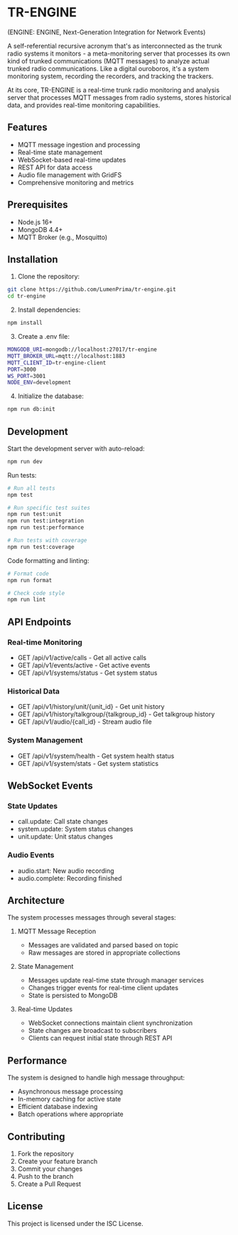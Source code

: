 # TR-ENGINE
(ENGINE: ENGINE, Next-Generation Integration for Network Events)

A self-referential recursive acronym that's as interconnected as the trunk radio systems it monitors - a meta-monitoring server that processes its own kind of trunked communications (MQTT messages) to analyze actual trunked radio communications. Like a digital ouroboros, it's a system monitoring system, recording the recorders, and tracking the trackers.

At its core, TR-ENGINE is a real-time trunk radio monitoring and analysis server that processes MQTT messages from radio systems, stores historical data, and provides real-time monitoring capabilities.

## Features

- MQTT message ingestion and processing
- Real-time state management
- WebSocket-based real-time updates
- REST API for data access
- Audio file management with GridFS
- Comprehensive monitoring and metrics

## Prerequisites

- Node.js 16+
- MongoDB 4.4+
- MQTT Broker (e.g., Mosquitto)

## Installation

1. Clone the repository:
```bash
git clone https://github.com/LumenPrima/tr-engine.git
cd tr-engine
```

2. Install dependencies:
```bash
npm install
```

3. Create a .env file:
```bash
MONGODB_URI=mongodb://localhost:27017/tr-engine
MQTT_BROKER_URL=mqtt://localhost:1883
MQTT_CLIENT_ID=tr-engine-client
PORT=3000
WS_PORT=3001
NODE_ENV=development
```

4. Initialize the database:
```bash
npm run db:init
```

## Development

Start the development server with auto-reload:
```bash
npm run dev
```

Run tests:
```bash
# Run all tests
npm test

# Run specific test suites
npm run test:unit
npm run test:integration
npm run test:performance

# Run tests with coverage
npm run test:coverage
```

Code formatting and linting:
```bash
# Format code
npm run format

# Check code style
npm run lint
```

## API Endpoints

### Real-time Monitoring
- GET /api/v1/active/calls - Get all active calls
- GET /api/v1/events/active - Get active events
- GET /api/v1/systems/status - Get system status

### Historical Data
- GET /api/v1/history/unit/{unit_id} - Get unit history
- GET /api/v1/history/talkgroup/{talkgroup_id} - Get talkgroup history
- GET /api/v1/audio/{call_id} - Stream audio file

### System Management
- GET /api/v1/system/health - Get system health status
- GET /api/v1/system/stats - Get system statistics

## WebSocket Events

### State Updates
- call.update: Call state changes
- system.update: System status changes
- unit.update: Unit status changes

### Audio Events
- audio.start: New audio recording
- audio.complete: Recording finished

## Architecture

The system processes messages through several stages:

1. MQTT Message Reception
   - Messages are validated and parsed based on topic
   - Raw messages are stored in appropriate collections

2. State Management
   - Messages update real-time state through manager services
   - Changes trigger events for real-time client updates
   - State is persisted to MongoDB

3. Real-time Updates
   - WebSocket connections maintain client synchronization
   - State changes are broadcast to subscribers
   - Clients can request initial state through REST API

## Performance

The system is designed to handle high message throughput:
- Asynchronous message processing
- In-memory caching for active state
- Efficient database indexing
- Batch operations where appropriate

## Contributing

1. Fork the repository
2. Create your feature branch
3. Commit your changes
4. Push to the branch
5. Create a Pull Request

## License

This project is licensed under the ISC License.
